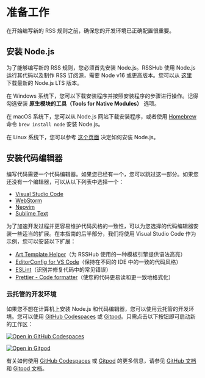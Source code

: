 # 准备工作

在开始编写新的 RSS 规则之前，确保您的开发环境已正确配置很重要。

## 安装 Node.js

为了能够编写新的 RSS 规则，您必须首先安装 Node.js。RSSHub 使用 Node.js 运行其代码以及制作 RSS 订阅源，需要 Node v16 或更高版本。您可以从 [这里](https://nodejs.org/en/download) 下载最新的 Node.js LTS 版本。

在 Windows 系统下，您可以下载安装程序并按照安装程序的步骤进行操作。记得勾选安装 **原生模块的工具（Tools for Native Modules）** 选项。

在 macOS 系统下，您可以从 Node.js 网站下载安装程序，或者使用 [Homebrew](https://brew.sh) 命令 `brew install node` 安装 Node.js。

在 Linux 系统下，您可以参考 [这个页面](https://nodejs.org/en/download/package-manager) 决定如何安装 Node.js。

## 安装代码编辑器

编写代码需要一个代码编辑器。如果您已经有一个，您可以跳过这一部分。如果您还没有一个编辑器，可以从以下列表中选择一个：

-   [Visual Studio Code](https://code.visualstudio.com)
-   [WebStorm](https://www.jetbrains.com/webstorm)
-   [Neovim](https://neovim.io)
-   [Sublime Text](https://www.sublimetext.com)

为了加速开发过程并更容易维护代码风格的一致性，可以为您选择的代码编辑器安装一些适当的扩展。在本指南的后半部分，我们将使用 Visual Studio Code 作为示例，您可以安装以下扩展：

-   [Art Template Helper](https://marketplace.visualstudio.com/items?itemName=ZihanLi.at-helper)（为 RSSHub 使用的一种模板引擎提供语法高亮）
-   [EditorConfig for VS Code](https://marketplace.visualstudio.com/items?itemName=EditorConfig.EditorConfig)（保持在不同的 IDE 中的一致的代码风格）
-   [ESLint](https://marketplace.visualstudio.com/items?itemName=dbaeumer.vscode-eslint)（识别并修复代码中的常见错误）
-   [Prettier - Code formatter](https://marketplace.visualstudio.com/items?itemName=esbenp.prettier-vscode)（使您的代码更易读和更一致地格式化）

### 云托管的开发环境

如果您不想在计算机上安装 Node.js 和代码编辑器，您可以使用云托管的开发环境。您可以使用 [GitHub Codespaces](https://codespace.new) 或 [Gitpod](https://www.gitpod.io)。只需点击以下按钮即可启动新的工作区：

[![Open in GitHub Codespaces](https://github.com/codespaces/badge.svg)](https://github.com/codespaces/new?hide_repo_select=true&ref=master&repo=127769231&machine=basicLinux32gb&devcontainer_path=.devcontainer%2Fdevcontainer.json&location=SouthEastAsia)

[![Open in Gitpod](https://gitpod.io/button/open-in-gitpod.svg)](https://gitpod.io/#https://github.com/DIYgod/RSSHub)

有关如何使用 [GitHub Codespaces](https://codespace.new) 或 [Gitpod](https://www.gitpod.io) 的更多信息，请参见 [GitHub 文档](https://docs.github.com/codespaces) 和 [Gitpod 文档](https://www.gitpod.io/docs)。
